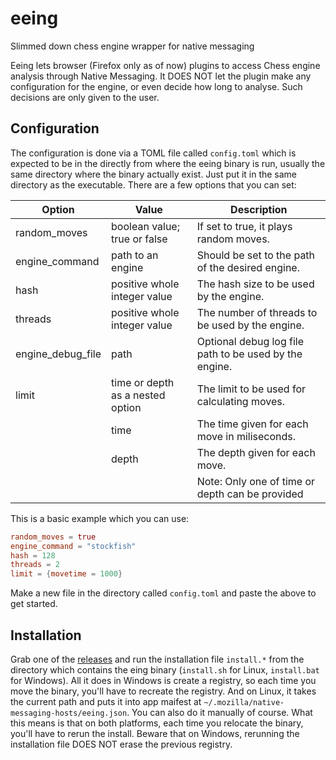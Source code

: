 # eeing
Slimmed down chess engine wrapper for native messaging

Eeing lets browser (Firefox only as of now) plugins to access Chess engine analysis through Native Messaging. It DOES NOT let the plugin make any configuration for the engine, or even decide how long to analyse. Such decisions are only given to the user.

## Configuration
The configuration is done via a TOML file called `config.toml` which is expected to be in the directly from where the eeing binary is run, usually the same directory where the binary actually exist. Just put it in the same directory as the executable. There are a few options that you can set:

|Option            | Value                            | Description                                             |
|----------------- | -------------------------------- | ------------------------------------------------------- |
|random_moves      | boolean value; true or false     | If set to true, it plays random moves.                  |
|engine_command    | path to an engine                | Should be set to the path of the desired engine.        |
|hash              | positive whole integer value     | The hash size to be used by the engine.                 |
|threads           | positive whole integer value     | The number of threads to be used by the engine.         |
|engine_debug_file  | path                             | Optional debug log file path to be used by the engine.   |
|limit             | time or depth as a nested option | The limit to be used for calculating moves.             |
|                  | time                             | The time given for each move in miliseconds.            |
|                  | depth                            | The depth given for each move.                          |
|                  |                                  | Note: Only one of time or depth can be provided         |

This is a basic example which you can use:

```toml
random_moves = true
engine_command = "stockfish"
hash = 128
threads = 2
limit = {movetime = 1000}
```
Make a new file in the directory called `config.toml` and paste the above to get started.

## Installation
Grab one of the [releases](https://github.com/xlassmgreat/eeing/releases) and run the installation file `install.*` from the directory which contains the eing binary (`install.sh` for Linux, `install.bat` for Windows). All it does in Windows is create a registry, so each time you move the binary, you'll have to recreate the registry. And on Linux, it takes the current path and puts it into app maifest at `~/.mozilla/native-messaging-hosts/eeing.json`. You can also do it manually of course. What this means is that on both platforms, each time you relocate the binary, you'll have to rerun the install. Beware that on Windows, rerunning the installation file DOES NOT erase the previous registry.
